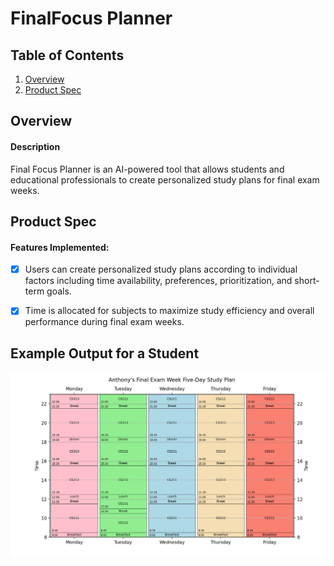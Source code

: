 # FinalFocus Planner

## Table of Contents

1. [Overview](#Overview)
2. [Product Spec](#Product-Spec)

## Overview

#### Description

Final Focus Planner is an AI-powered tool that allows students and educational professionals to create personalized study plans for final exam weeks.

## Product Spec

#### Features Implemented: 
- [x] Users can create personalized study plans according to individual factors including time availability, preferences, prioritization, and short-term goals.
- [x] Time is allocated for subjects to maximize study efficiency and overall performance during final exam weeks.


## Example Output for a Student
![Example](README_assets/Anthony-StudyPlan-Ex.png)

